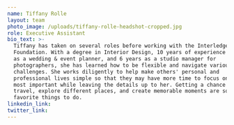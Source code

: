 ```yaml
---
name: Tiffany Rolle
layout: team
photo_image: /uploads/tiffany-rolle-headshot-cropped.jpg
role: Executive Assistant
bio_text: >-
  Tiffany has taken on several roles before working with the Interledger
  Foundation. With a degree in Interior Design, 10 years of experience working
  as a wedding & event planner, and 6 years as a studio manager for
  photographers, she has learned how to be flexible and navigate various
  challenges. She works diligently to help make others' personal and
  professional lives simple so that they may have more time to focus on what's
  most important while leaving the details up to her. Getting a chance to
  travel, explore different places, and create memorable moments are some of her
  favorite things to do.
linkedin_link:
twitter_link:
---
```

